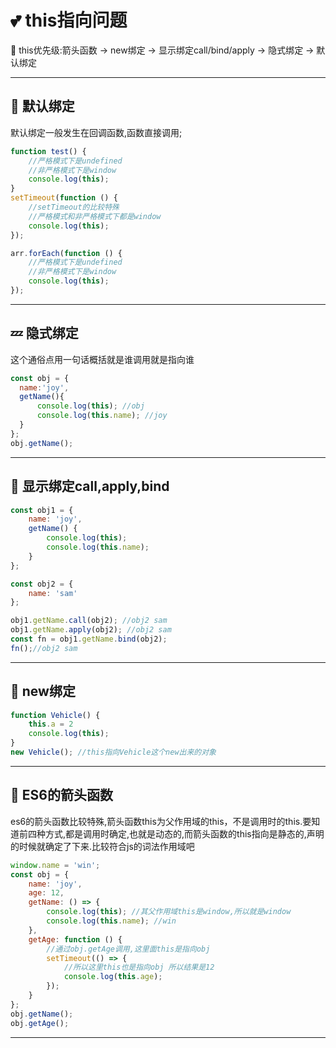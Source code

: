 # 💕 this指向问题

🤣 this优先级:箭头函数 -> new绑定 -> 显示绑定call/bind/apply -> 隐式绑定 -> 默认绑定

---
## 💮 默认绑定

默认绑定一般发生在回调函数,函数直接调用;
```javascript
function test() {
    //严格模式下是undefined
    //非严格模式下是window
    console.log(this);
}
setTimeout(function () {
    //setTimeout的比较特殊
    //严格模式和非严格模式下都是window
    console.log(this);
});

arr.forEach(function () {
    //严格模式下是undefined
    //非严格模式下是window
    console.log(this);
});

```
--- 

## 💤 隐式绑定
这个通俗点用一句话概括就是谁调用就是指向谁
```javascript
const obj = {
  name:'joy',
  getName(){
      console.log(this); //obj
      console.log(this.name); //joy
  }
};
obj.getName();

```
--- 

## 🍊 显示绑定call,apply,bind
```javascript
const obj1 = {
    name: 'joy',
    getName() {
        console.log(this); 
        console.log(this.name); 
    }
};

const obj2 = {
    name: 'sam'
};

obj1.getName.call(obj2); //obj2 sam
obj1.getName.apply(obj2); //obj2 sam
const fn = obj1.getName.bind(obj2);
fn();//obj2 sam


```
--- 

## 🍔 new绑定
```javascript
function Vehicle() {
    this.a = 2
    console.log(this);
}
new Vehicle(); //this指向Vehicle这个new出来的对象

```
--- 

## 🥔 ES6的箭头函数
es6的箭头函数比较特殊,箭头函数this为父作用域的this，不是调用时的this.要知道前四种方式,都是调用时确定,也就是动态的,而箭头函数的this指向是静态的,声明的时候就确定了下来.比较符合js的词法作用域吧
```javascript
window.name = 'win';
const obj = {
    name: 'joy',
    age: 12,
    getName: () => {
        console.log(this); //其父作用域this是window,所以就是window
        console.log(this.name); //win 
    },
    getAge: function () {
        //通过obj.getAge调用,这里面this是指向obj
        setTimeout(() => {
            //所以这里this也是指向obj 所以结果是12
            console.log(this.age); 
        });
    }
};
obj.getName();
obj.getAge();

```
--- 